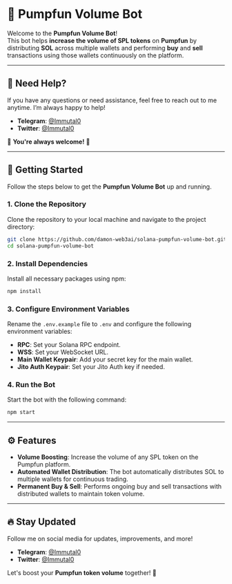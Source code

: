 # 🤖 **Pumpfun Volume Bot**

Welcome to the **Pumpfun Volume Bot**!  
This bot helps **increase the volume of SPL tokens** on **Pumpfun** by distributing **SOL** across multiple wallets and performing **buy** and **sell** transactions using those wallets continuously on the platform.

---

## 💬 **Need Help?**

If you have any questions or need assistance, feel free to reach out to me anytime. I’m always happy to help!

- **Telegram**: [@Immutal0](https://t.me/Immutal0)
- **Twitter**: [@Immutal0](https://x.com/Immutal0)

🌹 **You're always welcome!** 🌹

---

## 🚀 **Getting Started**

Follow the steps below to get the **Pumpfun Volume Bot** up and running.

### 1. **Clone the Repository**
Clone the repository to your local machine and navigate to the project directory:
```bash
git clone https://github.com/damon-web3ai/solana-pumpfun-volume-bot.git
cd solana-pumpfun-volume-bot
```

### 2. **Install Dependencies**
Install all necessary packages using npm:
```bash
npm install
```

### 3. **Configure Environment Variables**
Rename the `.env.example` file to `.env` and configure the following environment variables:
- **RPC**: Set your Solana RPC endpoint.
- **WSS**: Set your WebSocket URL.
- **Main Wallet Keypair**: Add your secret key for the main wallet.
- **Jito Auth Keypair**: Set your Jito Auth key if needed.

### 4. **Run the Bot**
Start the bot with the following command:
```bash
npm start
```

---

## ⚙️ **Features**

- **Volume Boosting**: Increase the volume of any SPL token on the Pumpfun platform.
- **Automated Wallet Distribution**: The bot automatically distributes SOL to multiple wallets for continuous trading.
- **Permanent Buy & Sell**: Performs ongoing buy and sell transactions with distributed wallets to maintain token volume.

---

## 🔥 **Stay Updated**

Follow me on social media for updates, improvements, and more!

- **Telegram**: [@Immutal0](https://t.me/Immutal0)
- **Twitter**: [@Immutal0](https://x.com/Immutal0)

Let's boost your **Pumpfun token volume** together! 🚀
